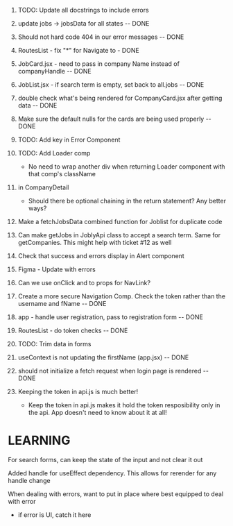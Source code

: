 1. TODO: Update all docstrings to include errors

2. update jobs -> jobsData for all states -- DONE

3. Should not hard code 404 in our error messages -- DONE

4. RoutesList - fix "*" for Navigate to - DONE

5. JobCard.jsx - need to pass in company Name instead of companyHandle -- DONE

6. JobList.jsx - if search term is empty, set back to all.jobs -- DONE

7. double check what's being rendered for CompanyCard.jsx after getting data -- DONE

8. Make sure the default nulls for the cards are being used properly -- DONE

9. TODO: Add key in Error Component

10. TODO:  Add Loader comp
    - No need to wrap another div when returning Loader component with that comp's className

11. in CompanyDetail
    - Should there be optional chaining in the return statement? Any better ways?

12. Make a fetchJobsData combined function for Joblist for duplicate code

13. Can make getJobs in JoblyApi class to accept a search term. Same for getCompanies. This might help with ticket #12 as well

14. Check that success and errors display in Alert component

15. Figma - Update with errors

16. Can we use onClick and to props for NavLink?

17. Create a more secure Navigation Comp.
    Check the token rather than the username and fName -- DONE

18. app - handle user registration, pass to registration form -- DONE

19. RoutesList - do token checks -- DONE

20. TODO:  Trim data in forms

21. useContext is not updating the firstName (app.jsx) -- DONE

22. should not initialize a fetch request when login page is rendered -- DONE

23. Keeping the token in api.js is much better!
    - Keep the token in api.js makes it hold the token resposibility only in the api. App doesn't need to know about it at all!

# LEARNING
For search forms, can keep the state of the input and not clear it out

Added handle for useEffect dependency. This allows for rerender for any handle change

When dealing with errors, want to put in place where best equipped to deal with error
- if error is UI, catch it here